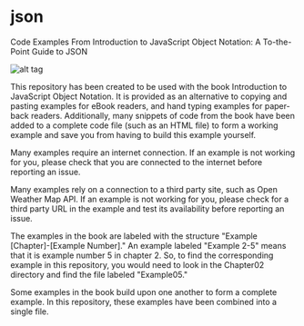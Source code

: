 # json
Code Examples From Introduction to JavaScript Object Notation: A To-the-Point Guide to JSON

![alt tag](https://github.com/lindsaybassett/json/blob/master/json.jpg)

This repository has been created to be used with the book Introduction to JavaScript Object Notation.  It is provided as an alternative to copying and pasting examples for eBook readers, and hand typing examples for paper-back readers.  Additionally, many snippets of code from the book have been added to a complete code file (such as an HTML file) to form a working example and save you from having to build this example yourself.  

Many examples require an internet connection.  If an example is not working for you, please check that you are connected to the internet before reporting an issue.

Many examples rely on a connection to a third party site, such as Open Weather Map API.  If an example is not working for you, please check for a third party URL in the example and test its availability before reporting an issue.

The examples in the book are labeled with the structure "Example [Chapter]-[Example Number]."  An example labeled "Example 2-5" means that it is example number 5 in chapter 2.  So, to find the corresponding example in this repository, you would need to look in the Chapter02 directory and find the file labeled "Example05."

Some examples in the book build upon one another to form a complete example.  In this repository, these examples have been combined into a single file.  



